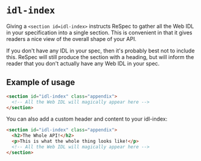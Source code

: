 # `idl-index`

Giving a `<section id=idl-index>` instructs ReSpec to gather all the Web IDL in your specification into a single section. This is convenient in that it gives readers a nice view of the overall shape of your API.

If you don't have any IDL in your spec, then it's probably best not to include this. ReSpec will still produce the section with a heading, but will inform the reader that you don't actually have any Web IDL in your spec.

## Example of usage

```html
<section id="idl-index" class="appendix">
  <!-- All the Web IDL will magically appear here -->
</section>
```

You can also add a custom header and content to your idl-index:

```html
<section id="idl-index" class="appendix">
  <h2>The Whole API!</h2>
  <p>This is what the whole thing looks like!</p>
  <!-- All the Web IDL will magically appear here -->
</section>
```
